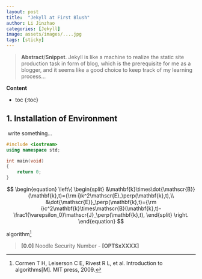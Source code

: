 ```yaml
---
layout: post
title:  "Jekyll at First Blush"
author: Li Jinzhao
categories: [Jekyll]
image: assets/images/....jpg
tags: [sticky]
---
```


<head>
    <script src="https://cdn.mathjax.org/mathjax/latest/MathJax.js?config=TeX-AMS-MML_HTMLorMML" type="text/javascript"></script>
    <script type="text/x-mathjax-config">
        MathJax.Hub.Config({
            tex2jax: {
            skipTags: ['script', 'noscript', 'style', 'textarea', 'pre'],
            inlineMath: [['$','$']]
            }
        });
    </script>
    <link href="/assets/css/rouge.css" rel="stylesheet"/>
</head>


> **Abstract**/**Snippet**. Jekyll is like a machine to realize the static site production task in form of blog, which is the prerequisite for me as a blogger, and it seems like a good choice to keep track of my learning process...

**Content**

* toc
{:toc}
## **1. Installation of Environment**

​	write something...

```c++
#include <iostream>
using namespace std;

int main(void)
{
    return 0;
}
```

$$
\begin{equation}
\left\{
\begin{split}
&\mathbf{k}\times\dot{\mathscr{B}}(\mathbf{k},t)={\rm i}k^2\mathscr{E}_\perp(\mathbf{k},t),\\
&\dot{\mathscr{E}}_\perp(\mathbf{k},t)={\rm i}c^2\mathbf{k}\times\mathscr{B}(\mathbf{k},t)-\frac1{\varepsilon_0}\mathscr{J}_\perp(\mathbf{k},t),
\end{split}
\right.
\end{equation}
$$





algorithm[^1]







> <span id="jump0">**[0.0]**</span> Noodle Security Number - **[OPTSxXXXX]**

[^1]:Cormen T H, Leiserson C E, Rivest R L, et al. Introduction to algorithms[M]. MIT press, 2009.
[^{2}]:
[^{3}]:

